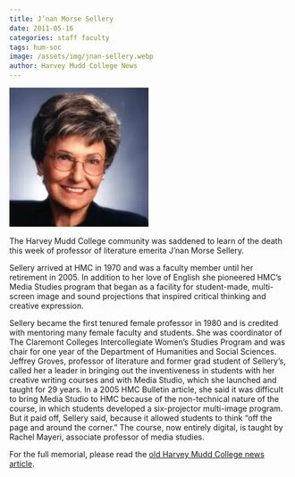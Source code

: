 ```yaml
---
title: J’nan Morse Sellery
date: 2011-05-16
categories: staff faculty
tags: hum-soc
image: /assets/img/jnan-sellery.webp
author: Harvey Mudd College News
---
```

![J’nan Morse Sellery](/assets/img/jnan-sellery.webp)

The Harvey Mudd College community was saddened to learn of the death this week of professor of literature emerita J’nan Morse Sellery.

Sellery arrived at HMC in 1970 and was a faculty member until her retirement in 2005. In addition to her love of English she pioneered HMC’s Media Studies program that began as a facility for student-made, multi-screen image and sound projections that inspired critical thinking and creative expression.

Sellery became the first tenured female professor in 1980 and is credited with mentoring many female faculty and students. She was coordinator of The Claremont Colleges Intercollegiate Women’s Studies Program and was chair for one year of the Department of Humanities and Social Sciences. Jeffrey Groves, professor of literature and former grad student of Sellery’s, called her a leader in bringing out the inventiveness in students with her creative writing courses and with Media Studio, which she launched and taught for 29 years. In a 2005 HMC Bulletin article, she said it was difficult to bring Media Studio to HMC because of the non-technical nature of the course, in which students developed a six-projector multi-image program. But it paid off, Sellery said, because it allowed students to think “off the page and around the corner.” The course, now entirely digital, is taught by Rachel Mayeri, associate professor of media studies.

For the full memorial, please read the [old Harvey Mudd College news article](https://www.hmc.edu/non-wp-sites/old-news/jnan-morse-sellery.php).
